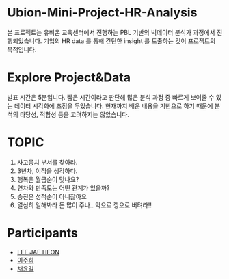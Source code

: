 # Ubion-Mini-Project-HR-Analysis
본 프로젝트는 유비온 교육센터에서 진행하는 PBL 기반의 빅데이터 분석가 과정에서 진행되었습니다. 기업의 HR data 를 통해 간단한 insight 를 도출하는 것이 프로젝트의 목적입니다.

# Explore Project&Data
발표 시간은 5분입니다. 짧은 시간이라고 판단해 많은 분석 과정 중 빠르게 보여줄 수 있는 데이터 시각화에 초점을 두었습니다.
현재까지 배운 내용을 기반으로 하기 때문에 분석의 타당성, 적합성 등을 고려하지는 않았습니다.

# TOPIC

1. 사고뭉치 부서를 찾아라.
2. 3년차, 이직을 생각하다.
3. 행복은 월급순이 맞나요?
4. 연차와 만족도는 어떤 관계가 있을까?
5. 승진은 성적순이 아니잖아요
6. 열심히 일해봐라 돈 많이 주나.. 악으로 깡으로 버텨라!!

# Participants

* [LEE JAE HEON](https://github.com/JxxHxxx)<br>
* [이주희](https://github.com/fredlee613)<br>
* [채윤길](https://github.com/yg2944)<br>
